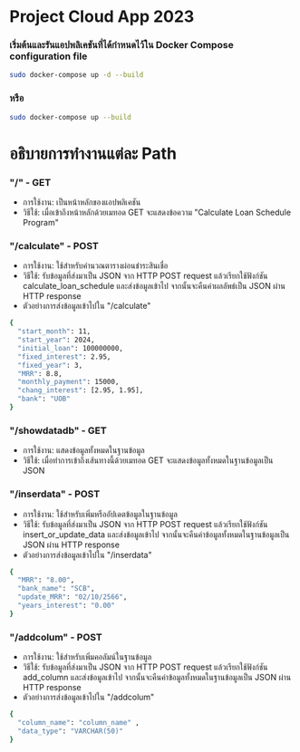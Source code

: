 # Project Cloud App 2023
  ### เริ่มต้นและรันแอปพลิเคชันที่ได้กำหนดไว้ใน Docker Compose configuration file
  ```sh
  sudo docker-compose up -d --build
  ```
  ### หรือ
  ```sh
  sudo docker-compose up --build
  ```
# อธิบายการทำงานแต่ละ Path
  ### "/" - GET
  - การใช้งาน: เป็นหน้าหลักของแอปพลิเคชัน
  - วิธีใช้: เมื่อเข้าถึงหน้าหลักด้วยเมทอด GET จะแสดงข้อความ "Calculate Loan Schedule Program"
  ### "/calculate" - POST
  - การใช้งาน: ใช้สำหรับคำนวณตารางผ่อนชำระสินเชื่อ
  - วิธีใช้: รับข้อมูลที่ส่งมาเป็น JSON จาก HTTP POST request แล้วเรียกใช้ฟังก์ชัน calculate_loan_schedule และส่งข้อมูลเข้าไป จากนั้นจะคืนค่าผลลัพธ์เป็น JSON ผ่าน HTTP response
  - ตัวอย่างการส่งข้อมูลเข้าไปใน "/calculate"
  ```sh
  {
    "start_month": 11,
    "start_year": 2024,
    "initial_loan": 100000000,
    "fixed_interest": 2.95,
    "fixed_year": 3,
    "MRR": 8.8,
    "monthly_payment": 15000,
    "chang_interest": [2.95, 1.95],
    "bank": "UOB"
  }
  ```
  ### "/showdatadb" - GET
  - การใช้งาน: แสดงข้อมูลทั้งหมดในฐานข้อมูล
  - วิธีใช้: เมื่อทำการเข้าถึงเส้นทางนี้ด้วยเมทอด GET จะแสดงข้อมูลทั้งหมดในฐานข้อมูลเป็น JSON
  ### "/inserdata" - POST
  - การใช้งาน: ใช้สำหรับเพิ่มหรืออัปเดตข้อมูลในฐานข้อมูล
  - วิธีใช้: รับข้อมูลที่ส่งมาเป็น JSON จาก HTTP POST request แล้วเรียกใช้ฟังก์ชัน insert_or_update_data และส่งข้อมูลเข้าไป จากนั้นจะคืนค่าข้อมูลทั้งหมดในฐานข้อมูลเป็น JSON ผ่าน HTTP response
  - ตัวอย่างการส่งข้อมูลเข้าไปใน "/inserdata"
  ```sh
  {
    "MRR": "8.00",
    "bank_name": "SCB",
    "update_MRR": "02/10/2566",
    "years_interest": "0.00"
  }
  ```
  ### "/addcolum" - POST
  - การใช้งาน: ใช้สำหรับเพิ่มคอลัมน์ในฐานข้อมูล
  - วิธีใช้: รับข้อมูลที่ส่งมาเป็น JSON จาก HTTP POST request แล้วเรียกใช้ฟังก์ชัน add_column และส่งข้อมูลเข้าไป จากนั้นจะคืนค่าข้อมูลทั้งหมดในฐานข้อมูลเป็น JSON ผ่าน HTTP response
  - ตัวอย่างการส่งข้อมูลเข้าไปใน "/addcolum"
  ```sh
  {
    "column_name": "column_name" ,
    "data_type": "VARCHAR(50)"
  }
  ```
